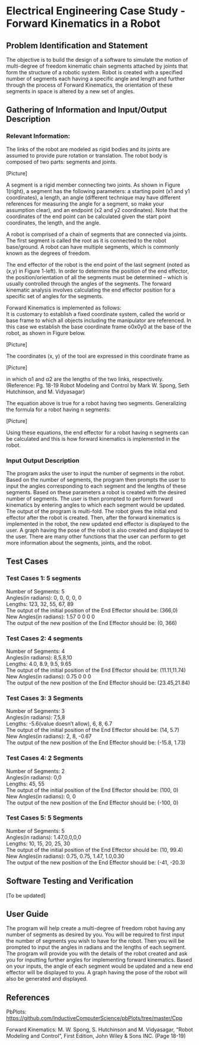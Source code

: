# Electrical Engineering Case Study - Forward Kinematics in a Robot

## Problem Identification and Statement
The objective is to build the design of a software to simulate the motion of multi-degree of
freedom kinematic chain segments attached by joints that form the structure of a robotic system.
Robot is created with a specified number of segments each having a specific angle and length
and further through the process of Forward Kinematics, the orientation of these segments in
space is altered by a new set of angles.

## Gathering of Information and Input/Output Description
### Relevant Information:
The links of the robot are modeled as rigid bodies and its joints are assumed to provide pure
rotation or translation. The robot body is composed of two parts: segments and joints.

[Picture]

A segment is a rigid member connecting two joints. As shown in Figure 1(right), a segment has
the following parameters: a starting point (x1 and y1 coordinates), a length, an angle (different
technique may have different references for measuring the angle for a segment, so make your
assumption clear), and an endpoint (x2 and y2 coordinates). Note that the coordinates of the end
point can be calculated given the start point coordinates, the length, and the angle.

A robot is comprised of a chain of segments that are connected via joints. The first segment is
called the root as it is connected to the robot base/ground. A robot can have multiple segments,
which is commonly known as the degrees of freedom.

The end effector of the robot is the end point of the last segment (noted as (x,y) in Figure 1-left).
In order to determine the position of the end effector, the position/orientation of all the segments
must be determined – which is usually controlled through the angles of the segments. The
forward kinematic analysis involves calculating the end effector position for a specific set of
angles for the segments.

Forward Kinematics is implemented as follows:\
It is customary to establish a fixed coordinate system, called the world or base frame to which all
objects including the manipulator are referenced. In this case we establish the base coordinate
frame o0x0y0 at the base of the robot, as shown in Figure below.

[Picture]

The coordinates (x, y) of the tool are expressed in this coordinate frame as

[Picture]

in which α1 and α2 are the lengths of the two links, respectively.\
(Reference: Pg. 18-19 Robot Modeling and Control by Mark W. Spong, Seth Hutchinson, and M.
Vidyasagar)

The equation above is true for a robot having two segments. Generalizing the formula for a robot
having n segments:

[Picture]

Using these equations, the end effector for a robot having n segments can be calculated and this
is how forward kinematics is implemented in the robot.

### Input Output Description
The program asks the user to input the number of segments in the robot. Based on the number of
segments, the program then prompts the user to input the angles corresponding to each segment
and the lengths of these segments. Based on these parameters a robot is created with the desired
number of segments. The user is then prompted to perform forward kinematics by entering
angles to which each segment would be updated. The output of the program is multi-fold. The
robot gives the initial end effector after the robot is created. Then, after the forward kinematics is
implemented in the robot, the new updated end effector is displayed to the user. A graph having
the pose of the robot is also created and displayed to the user. There are many other functions
that the user can perform to get more information about the segments, joints, and the robot.

## Test Cases
### Test Cases 1: 5 segments
Number of Segments: 5\
Angles(in radians): 0, 0, 0, 0, 0\
Lengths: 123, 32, 55, 67, 89\
The output of the initial position of the End Effector should
be: (366,0)\
New Angles(in radians): 1.57 0 0 0 0\
The output of the new position of the End Effector should be:
(0, 366)

### Test Cases 2: 4 segments
Number of Segments: 4\
Angles(in radians): 8,5,8,10\
Lengths: 4.0, 8.9, 9.5, 9.65\
The output of the initial position of the End Effector should
be: (11.11,11.74)\
New Angles(in radians): 0.75 0 0 0\
The output of the new position of the End Effector should be:
(23.45,21.84)

### Test Cases 3: 3 Segments
Number of Segments: 3\
Angles(in radians): 7,5,8\
Lengths: -5.6(value doesn’t allow), 6, 8, 6.7\
The output of the initial position of the End Effector should
be: (14, 5.7)\
New Angles(in radians): 2, 8, -0.67\
The output of the new position of the End Effector should be:
(-15.8, 1.73)

### Test Cases 4: 2 Segments
Number of Segments: 2\
Angles(in radians): 0,0\
Lengths: 45, 55\
The output of the initial position of the End Effector should
be: (100, 0)\
New Angles(in radians): 0, 0\
The output of the new position of the End Effector should be:
(-100, 0)

### Test Cases 5: 5 Segments
Number of Segments: 5\
Angles(in radians): 1.47,0,0,0,0\
Lengths: 10, 15, 20, 25, 30\
The output of the initial position of the End Effector should
be: (10, 99.4)\
New Angles(in radians): 0.75, 0.75, 1.47, 1.0,0.30\
The output of the new position of the End Effector should be:
(-41, -20.3)

##  Software Testing and Verification

[To be updated]

## User Guide
The program will help create a multi-degree of freedom robot having any number of segments as
desired by you. You will be required to first input the number of segments you wish to have for
the robot. Then you will be prompted to input the angles in radians and the lengths of each
segment. The program will provide you with the details of the robot created and ask you for
inputting further angles for implementing forward kinematics. Based on your inputs, the angle of
each segment would be updated and a new end effector will be displayed to you. A graph having
the pose of the robot will also be generated and displayed.

## References
PbPlots: https://github.com/InductiveComputerScience/pbPlots/tree/master/Cpp

Forward Kinematics: M. W. Spong, S. Hutchinson and M. Vidyasagar, “Robot Modeling and
Control”, First Edition, John Wiley & Sons INC. (Page 18-19)



